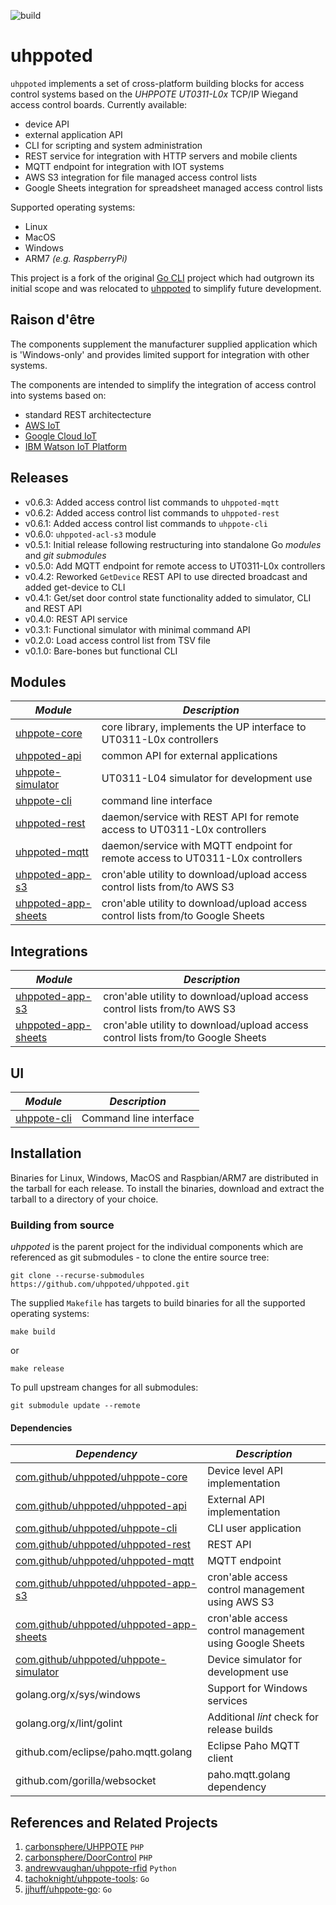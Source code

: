 ![build](https://github.com/uhppoted/uhppoted/workflows/build/badge.svg)

# uhppoted

`uhppoted` implements a set of cross-platform building blocks for access control systems based on the 
*UHPPOTE UT0311-L0x* TCP/IP Wiegand access control boards. Currently available:

- device API
- external application API
- CLI for scripting and system administration
- REST service for integration with HTTP servers and mobile clients
- MQTT endpoint for integration with IOT systems
- AWS S3 integration for file managed access control lists
- Google Sheets integration for spreadsheet managed access control lists

Supported operating systems:
- Linux
- MacOS
- Windows
- ARM7 _(e.g. RaspberryPi)_

This project is a fork of the original [Go CLI](https://github.com/twystd/uhppote-go) project which had outgrown
its initial scope and was relocated to [uhppoted](https://github.com/uhppoted) to simplify future development.

## Raison d'être

The components supplement the manufacturer supplied application which is 'Windows-only' and provides limited support 
for integration with other systems. 

The components are intended to simplify the integration of access control into systems based on:
- standard REST architectecture
- [AWS IoT](https://aws.amazon.com/iot)
- [Google Cloud IoT](https://cloud.google.com/solutions/iot)
- [IBM Watson IoT Platform](https://internetofthings.ibmcloud.com)

## Releases

- v0.6.3: Added access control list commands to `uhppoted-mqtt`
- v0.6.2: Added access control list commands to `uhppoted-rest`
- v0.6.1: Added access control list commands to `uhppote-cli`
- v0.6.0: `uhppoted-acl-s3` module
- v0.5.1: Initial release following restructuring into standalone Go *modules* and *git submodules*
- v0.5.0: Add MQTT endpoint for remote access to UT0311-L0x controllers
- v0.4.2: Reworked `GetDevice` REST API to use directed broadcast and added get-device to CLI
- v0.4.1: Get/set door control state functionality added to simulator, CLI and REST API
- v0.4.0: REST API service
- v0.3.1: Functional simulator with minimal command API
- v0.2.0: Load access control list from TSV file
- v0.1.0: Bare-bones but functional CLI

## Modules

| *Module*                                                               | *Description*                                                                   |
| ---------------------------------------------------------------------- | ------------------------------------------------------------------------------- |
| [uhppote-core](https://github.com/uhppoted/uhppote-core)               | core library, implements the UP interface to UT0311-L0x controllers             |
| [uhppoted-api](https://github.com/uhppoted/uhppoted-api)               | common API for external applications                                            |
| [uhppote-simulator](https://github.com/uhppoted/uhppote-simulator)     | UT0311-L04 simulator for development use                                        |
| [uhppote-cli](https://github.com/uhppoted/uhppote-cli)                 | command line interface                                                          |
| [uhppoted-rest](https://github.com/uhppoted/uhppoted-rest)             | daemon/service with REST API for remote access to UT0311-L0x controllers        |
| [uhppoted-mqtt](https://github.com/uhppoted/uhppoted-mqtt)             | daemon/service with MQTT endpoint for remote access to UT0311-L0x controllers   |
| [uhppoted-app-s3](https://github.com/uhppoted/uhppoted-app-s3)         | cron'able utility to download/upload access control lists from/to AWS S3        |
| [uhppoted-app-sheets](https://github.com/uhppoted/uhppoted-app-sheets) | cron'able utility to download/upload access control lists from/to Google Sheets |

## Integrations

| *Module*                                                               | *Description*                                                                   |
| ---------------------------------------------------------------------- | ------------------------------------------------------------------------------- |
| [uhppoted-app-s3](https://github.com/uhppoted/uhppoted-app-s3)         | cron'able utility to download/upload access control lists from/to AWS S3        |
| [uhppoted-app-sheets](https://github.com/uhppoted/uhppoted-app-sheets) | cron'able utility to download/upload access control lists from/to Google Sheets |

## UI

| *Module*                                                               | *Description*                                                                   |
| ---------------------------------------------------------------------- | ------------------------------------------------------------------------------- |
| [uhppote-cli](https://github.com/uhppoted/uhppote-cli)                 | Command line interface                                                          |

## Installation

Binaries for Linux, Windows, MacOS and Raspbian/ARM7 are distributed in the tarball for each release. To install
the binaries, download and extract the tarball to a directory of your choice.

### Building from source

*uhppoted* is the parent project for the individual components which are referenced as git submodules -
to clone the entire source tree:

```
git clone --recurse-submodules https://github.com/uhppoted/uhppoted.git
```

The supplied `Makefile` has targets to build binaries for all the supported operating systems:
```
make build
```
or 
```
make release
```

To pull upstream changes for all submodules:

```
git submodule update --remote
```

#### Dependencies

| *Dependency*                                                                       | *Description*                                          |
| ---------------------------------------------------------------------------------- | ------------------------------------------------------ |
| [com.github/uhppoted/uhppote-core](https://github.com/uhppoted/uhppote-core)       | Device level API implementation                        |
| [com.github/uhppoted/uhppoted-api](https://github.com/uhppoted/uhppoted-api)       | External API implementation                            |
| [com.github/uhppoted/uhppote-cli](https://github.com/uhppoted/uhppote-cli)         | CLI user application                                   |
| [com.github/uhppoted/uhppoted-rest](https://github.com/uhppoted/uhppoted-rest)     | REST API                                               |
| [com.github/uhppoted/uhppoted-mqtt](https://github.com/uhppoted/uhppoted-mqtt)     | MQTT endpoint                                          |
| [com.github/uhppoted/uhppoted-app-s3](https://github.com/uhppoted/uhppoted-app-s3) | cron'able access control management using AWS S3                    |
| [com.github/uhppoted/uhppoted-app-sheets](https://github.com/uhppoted/uhppoted-app-s3) | cron'able access control management using Google Sheets                    |
| [com.github/uhppoted/uhppote-simulator](https://github.com/uhppoted/uhppote-simulator)                                            | Device simulator for development use                   |
| golang.org/x/sys/windows                                                           | Support for Windows services                           |
| golang.org/x/lint/golint                                                           | Additional *lint* check for release builds             |
| github.com/eclipse/paho.mqtt.golang                                                | Eclipse Paho MQTT client                               |
| github.com/gorilla/websocket                                                       | paho.mqtt.golang dependency                            |

## References and Related Projects

1. [carbonsphere/UHPPOTE](https://github.com/carbonsphere/UHPPOTE) `PHP`
2. [carbonsphere/DoorControl](https://github.com/carbonsphere/DoorControl) `PHP`
2. [andrewvaughan/uhppote-rfid](https://github.com/andrewvaughan/uhppote-rfid) `Python`
3. [tachoknight/uhppote-tools](https://github.com/tachoknight/uhppote-tools): `Go`
4. [jjhuff/uhppote-go](https://github.com/jjhuff/uhppote-go): `Go`

